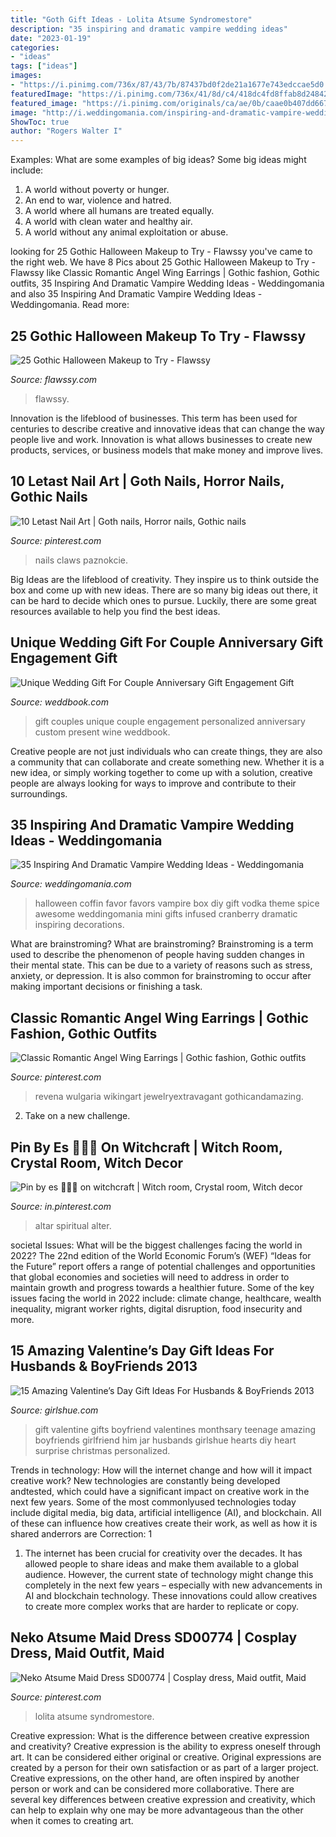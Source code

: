 ```yaml
---
title: "Goth Gift Ideas - Lolita Atsume Syndromestore"
description: "35 inspiring and dramatic vampire wedding ideas"
date: "2023-01-19"
categories:
- "ideas"
tags: ["ideas"]
images:
- "https://i.pinimg.com/736x/87/43/7b/87437bd0f2de21a1677e743edccae5d0.jpg"
featuredImage: "https://i.pinimg.com/736x/41/8d/c4/418dc4fd8ffab8d248424f51b0666278.jpg"
featured_image: "https://i.pinimg.com/originals/ca/ae/0b/caae0b407dd66760bb8722d257b93678.jpg"
image: "http://i.weddingomania.com/inspiring-and-dramatic-vampire-wedding-ideas-31-500x470.jpg"
ShowToc: true
author: "Rogers Walter I"
---
```



Examples: What are some examples of big ideas?
Some big ideas might include: 
1. A world without poverty or hunger.
2. An end to war, violence and hatred.
3. A world where all humans are treated equally.
4. A world with clean water and healthy air.
5. A world without any animal exploitation or abuse.

	

		
looking for 25 Gothic Halloween Makeup to Try - Flawssy you've came to the right web. We have 8 Pics about 25 Gothic Halloween Makeup to Try - Flawssy like Classic Romantic Angel Wing Earrings | Gothic fashion, Gothic outfits, 35 Inspiring And Dramatic Vampire Wedding Ideas - Weddingomania and also 35 Inspiring And Dramatic Vampire Wedding Ideas - Weddingomania. Read more:
		
    
## 25 Gothic Halloween Makeup To Try - Flawssy

<img loading=lazy src="http://www.flawssy.com/wp-content/uploads/2016/05/purple-gothic-makeup-ideas.jpg" onerror="this.onerror=null;this.src='https://tse3.mm.bing.net/th?id=OIP.ObzKXs-S1jjb1vqCfj8mMgHaKf&amp;pid=15.1';" alt="25 Gothic Halloween Makeup to Try - Flawssy">

_Source: flawssy.com_

>flawssy. 

	

Innovation is the lifeblood of businesses. This term has been used for centuries to describe creative and innovative ideas that can change the way people live and work. Innovation is what allows businesses to create new products, services, or business models that make money and improve lives.

    
## 10 Letast Nail Art | Goth Nails, Horror Nails, Gothic Nails

<img loading=lazy src="https://i.pinimg.com/736x/8b/af/7a/8baf7a92939382e9756973c8e5cbb809.jpg" onerror="this.onerror=null;this.src='https://tse4.mm.bing.net/th?id=OIP.mR70_gtmObQyhGimT3jr1gHaIZ&amp;pid=15.1';" alt="10 Letast Nail Art | Goth nails, Horror nails, Gothic nails">

_Source: pinterest.com_

>nails claws paznokcie. 

	

Big Ideas are the lifeblood of creativity. They inspire us to think outside the box and come up with new ideas. There are so many big ideas out there, it can be hard to decide which ones to pursue. Luckily, there are some great resources available to help you find the best ideas.

    
## Unique Wedding Gift For Couple Anniversary Gift Engagement Gift

<img loading=lazy src="http://s3.weddbook.me/t1/2/4/0/2403853/unique-wedding-gift-for-couple-anniversary-gift-engagement-gift-personalized-wedding-custom-wedding-gift-wedding-present-couples-gift-wine.jpg" onerror="this.onerror=null;this.src='https://tse1.mm.bing.net/th?id=OIP.JVMyiTQkQYDQK_lRjOyfxwHaE6&amp;pid=15.1';" alt="Unique Wedding Gift For Couple Anniversary Gift Engagement Gift">

_Source: weddbook.com_

>gift couples unique couple engagement personalized anniversary custom present wine weddbook. 

	

Creative people are not just individuals who can create things, they are also a community that can collaborate and create something new. Whether it is a new idea, or simply working together to come up with a solution, creative people are always looking for ways to improve and contribute to their surroundings.

    
## 35 Inspiring And Dramatic Vampire Wedding Ideas - Weddingomania

<img loading=lazy src="http://i.weddingomania.com/inspiring-and-dramatic-vampire-wedding-ideas-31-500x470.jpg" onerror="this.onerror=null;this.src='https://tse4.mm.bing.net/th?id=OIP.SNibzJxo16SdKPZ5JTS6KQHaG9&amp;pid=15.1';" alt="35 Inspiring And Dramatic Vampire Wedding Ideas - Weddingomania">

_Source: weddingomania.com_

>halloween coffin favor favors vampire box diy gift vodka theme spice awesome weddingomania mini gifts infused cranberry dramatic inspiring decorations. 

	

What are brainstroming?
What are brainstroming? Brainstroming is a term used to describe the phenomenon of people having sudden changes in their mental state. This can be due to a variety of reasons such as stress, anxiety, or depression. It is also common for brainstroming to occur after making important decisions or finishing a task.

    
## Classic Romantic Angel Wing Earrings | Gothic Fashion, Gothic Outfits

<img loading=lazy src="https://i.pinimg.com/originals/ca/ae/0b/caae0b407dd66760bb8722d257b93678.jpg" onerror="this.onerror=null;this.src='https://tse1.mm.bing.net/th?id=OIP.9Bxuviw0b3bM3ynTCcKCKAHaLH&amp;pid=15.1';" alt="Classic Romantic Angel Wing Earrings | Gothic fashion, Gothic outfits">

_Source: pinterest.com_

>revena wulgaria wikingart jewelryextravagant gothicandamazing. 

	

2. Take on a new challenge.

    
## Pin By Es 🌱🦋🐉 On Witchcraft | Witch Room, Crystal Room, Witch Decor

<img loading=lazy src="https://i.pinimg.com/736x/87/43/7b/87437bd0f2de21a1677e743edccae5d0.jpg" onerror="this.onerror=null;this.src='https://tse4.mm.bing.net/th?id=OIP.NO1dvieUGhqj1Gnipr0zLwHaGG&amp;pid=15.1';" alt="Pin by es 🌱🦋🐉 on witchcraft | Witch room, Crystal room, Witch decor">

_Source: in.pinterest.com_

>altar spiritual alter. 

	

societal Issues: What will be the biggest challenges facing the world in 2022?
The 22nd edition of the World Economic Forum’s (WEF) “Ideas for the Future” report offers a range of potential challenges and opportunities that global economies and societies will need to address in order to maintain growth and progress towards a healthier future. Some of the key issues facing the world in 2022 include: climate change, healthcare, wealth inequality, migrant worker rights, digital disruption, food insecurity and more.

    
## 15 Amazing Valentine’s Day Gift Ideas For Husbands &amp; BoyFriends 2013

<img loading=lazy src="http://www.girlshue.com/wp-content/uploads/2016/07/unnamed-file-1241.jpg" onerror="this.onerror=null;this.src='https://tse4.mm.bing.net/th?id=OIP.9EqaNqPgl0tjEGuj6SqRuAHaJ4&amp;pid=15.1';" alt="15 Amazing Valentine’s Day Gift Ideas For Husbands &amp; BoyFriends 2013">

_Source: girlshue.com_

>gift valentine gifts boyfriend valentines monthsary teenage amazing boyfriends girlfriend him jar husbands girlshue hearts diy heart surprise christmas personalized. 

	

Trends in technology: How will the internet change and how will it impact creative work?
New technologies are constantly being developed andtested, which could have a significant impact on creative work in the next few years. Some of the most commonlyused technologies today include digital media, big data, artificial intelligence (AI), and blockchain. All of these can influence how creatives create their work, as well as how it is shared anderrors are Correction: 1
1) The internet has been crucial for creativity over the decades. It has allowed people to share ideas and make them available to a global audience. However, the current state of technology might change this completely in the next few years – especially with new advancements in AI and blockchain technology. These innovations could allow creatives to create more complex works that are harder to replicate or copy.

    
## Neko Atsume Maid Dress SD00774 | Cosplay Dress, Maid Outfit, Maid

<img loading=lazy src="https://i.pinimg.com/736x/41/8d/c4/418dc4fd8ffab8d248424f51b0666278.jpg" onerror="this.onerror=null;this.src='https://tse3.mm.bing.net/th?id=OIP.aI90UFhj80pKAmcaL6D6jwHaLH&amp;pid=15.1';" alt="Neko Atsume Maid Dress SD00774 | Cosplay dress, Maid outfit, Maid">

_Source: pinterest.com_

>lolita atsume syndromestore. 

	

Creative expression: What is the difference between creative expression and creativity?
Creative expression is the ability to express oneself through art. It can be considered either original or creative. Original expressions are created by a person for their own satisfaction or as part of a larger project. Creative expressions, on the other hand, are often inspired by another person or work and can be considered more collaborative. There are several key differences between creative expression and creativity, which can help to explain why one may be more advantageous than the other when it comes to creating art.

